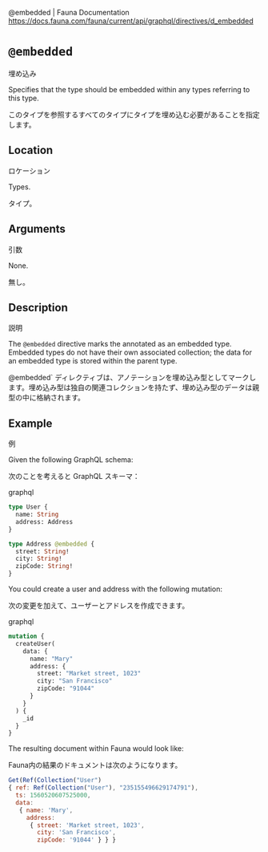 @embedded | Fauna Documentation
https://docs.fauna.com/fauna/current/api/graphql/directives/d_embedded

# `@embedded`

埋め込み

Specifies that the type should be embedded within any types referring to this type.

このタイプを参照するすべてのタイプにタイプを埋め込む必要があることを指定します。

## [](#location)Location

ロケーション

Types.

タイプ。

## [](#arguments)Arguments

引数

None.

無し。

## [](#description)Description

説明

The `@embedded` directive marks the annotated as an embedded type. Embedded types do not have their own associated collection; the data for an embedded type is stored within the parent type.

@embedded` ディレクティブは、アノテーションを埋め込み型としてマークします。埋め込み型は独自の関連コレクションを持たず、埋め込み型のデータは親型の中に格納されます。

## [](#example)Example

例

Given the following GraphQL schema:

次のことを考えると GraphQL スキーマ：

graphql

```graphql
type User {
  name: String
  address: Address
}

type Address @embedded {
  street: String!
  city: String!
  zipCode: String!
}
```

You could create a user and address with the following mutation:

次の変更を加えて、ユーザーとアドレスを作成できます。

graphql

```graphql
mutation {
  createUser(
    data: {
      name: "Mary"
      address: {
        street: "Market street, 1023"
        city: "San Francisco"
        zipCode: "91044"
      }
    }
  ) {
    _id
  }
}
```

The resulting document within Fauna would look like:

Fauna内の結果のドキュメントは次のようになります。

```javascript
Get(Ref(Collection("User")
{ ref: Ref(Collection("User"), "235155496629174791"),
  ts: 1560520607525000,
  data:
   { name: 'Mary',
     address:
      { street: 'Market street, 1023',
        city: 'San Francisco',
        zipCode: '91044' } } }
```

